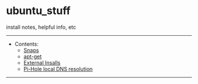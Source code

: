 # ubuntu_stuff
install notes, helpful info, etc

____
- Contents:
  - [Snaps](snaps.md)
  - [apt-get](apt.md)
  - [External Insalls](ext_install.md)
  - [Pi-Hole local DNS resolution](pi-hole_dns.md)
____
